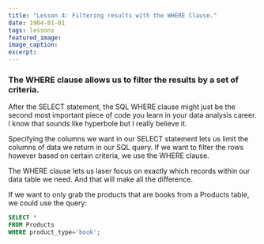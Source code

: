 ```yaml
---
title: "Lesson 4: Filtering results with the WHERE Clause."
date: 1904-01-01
tags: lessons
featured_image: 
image_caption: 
excerpt: 
---
```

### The WHERE clause allows us to filter the results by a set of criteria.

After the SELECT statement, the SQL WHERE clause might just be the second most important piece of code you learn in your data analysis career. I know that sounds like hyperbole but I really believe it.

Specifying the columns we want in our SELECT statement lets us limit the columns of data we return in our SQL query. If we want to filter the rows however based on certain criteria, we use the WHERE clause.

The WHERE clause lets us laser focus on exactly which records within our data table we need. And that will make all the difference.

If we want to only grab the products that are books from a Products table, we could use the query: 

```sql
SELECT * 
FROM Products 
WHERE product_type='book'; 
```